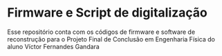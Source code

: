 # Firmware e Script de digitalização

Esse repositório conta com os códigos de firmware e software de reconstrução para o Projeto Final de Conclusão em Engenharia Física do aluno Víctor Fernandes Gandara

